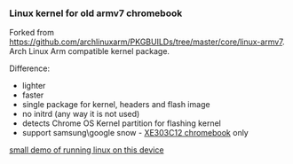 ### Linux kernel for old armv7 chromebook

Forked from https://github.com/archlinuxarm/PKGBUILDs/tree/master/core/linux-armv7. Arch Linux Arm compatible kernel package.

Difference:
- lighter
- faster
- single package for kernel, headers and flash image
- no initrd (any way it is not used)
- detects Chrome OS Kernel partition for flashing kernel
- support samsung\google snow - [XE303C12 chromebook](https://archlinuxarm.org/platforms/armv7/samsung/samsung-chromebook) only 

[small demo of running linux on this device](https://www.youtube.com/watch?v=hZt1fPso0e0)
